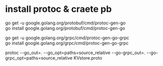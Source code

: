 # install protoc & craete pb
go get -u google.golang.org/protobuf/cmd/protoc-gen-go  
go install google.golang.org/protobuf/cmd/protoc-gen-go  

go get -u google.golang.org/grpc/cmd/protoc-gen-go-grpc  
go install google.golang.org/grpc/cmd/protoc-gen-go-grpc  

protoc --go_out=. --go_opt=paths=source_relative --go-grpc_out=. --go-grpc_opt=paths=source_relative KVstore.proto

